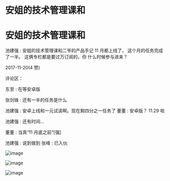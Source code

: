 # 安姐的技术管理课和

# 安姐的技术管理课和

池建强 : 安姐的技术管理课和二爷的产品手记 11 月都上线了， 这个月的任务完成了一半。 这俩专栏都是要过万订阅的，你 什么时候参与进来？

2017-11-20(4 赞)

评论区：

东至 : 在等安卓版

张剑锋 : 还有一半的任务是什么

池建强 : 安卓上线和一元试读啊。现在剩四分之一任务了 董董 : 安卓版？ 11.29 啦

池建强 : 还有时间…

董董 : 当真“11 月底之前”[强]

池建强 : 说到做到 张峰 : 已入伙

![image](img/Image_057.png)

![image](img/Image_058.png)

![image](img/Image_059.png)